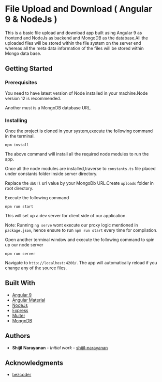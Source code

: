 # File Upload and Download ( Angular 9 & NodeJs )

This is a basic file upload and download app built using Angular 9 as frontend and NodeJs as backend and MongoDB as the database.All the uploaded files will be stored within the file system on the server end whereas all the meta data information of the files will be stored within Mongo data base.

## Getting Started


### Prerequisites

You need to have latest version of Node installed in your machine.Node version 12 is recommended.

Another must is a MongoDB database URL.

### Installing


Once the project is cloned in your system,execute the following command in the terminal.

```
npm install
```

The above command will install all the required node modules to run the app.

Once all the node modules are installed,traverse to `constants.ts` file placed under constants folder inside server directory.

Replace the `dbUrl` url value by your MongoDb URL.Create `uploads` folder in root directory.

Execute the following command 


```
npm run start
```

This will set up a dev server for client side of our application.

Note: Running `ng serve` wont execute our proxy logic mentioned in `package.json`, hence ensure to run `npm run start` every time for compilation.

Open another terminal window and execute the following command to spin up our node server

```
npm run server
```


Navigate to `http://localhost:4200/`. The app will automatically reload if you change any of the source files.



## Built With

* [Angular 9](https://angular.io/) 
* [Angular Material](https://material.angular.io/)
* [NodeJs](https://nodejs.org/en/)
* [Express](https://expressjs.com/)
* [Multer](https://www.npmjs.com/package/multer)
* [MongoDB](https://www.mongodb.com/)


## Authors

* **Shijil Narayanan** - *Initial work* - [shijil-narayanan](https://github.com/shijil-narayanan)


## Acknowledgments

* [bezcoder](https://bezkoder.com/)
